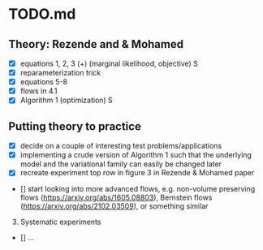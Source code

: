 # TODO.md

## Theory: Rezende and & Mohamed
- [x] equations 1, 2, 3 (+) (marginal likelihood, objective) S
- [x] reparameterization trick
- [x] equations 5-8
- [x] flows in 4.1
- [x] Algorithm 1 (optimization) S

## Putting theory to practice
- [x] decide on a couple of interesting test problems/applications
- [x] implementing a crude version of Algorithm 1 such that the underlying model and the variational family can easily be changed later
- [x] recreate experiment top row in figure 3 in Rezende & Mohamed paper
- [] start looking into more advanced flows, e.g. non-volume preserving flows (https://arxiv.org/abs/1605.08803), Bernstein flows (https://arxiv.org/abs/2102.03509), or something similar

3) Systematic experiments
- [] ...


